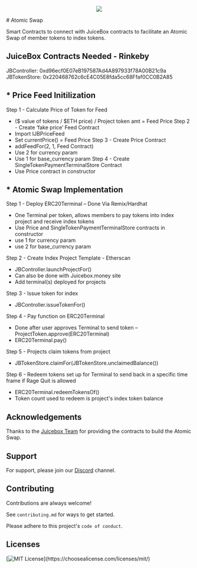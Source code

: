 <p align="center">
 <img src="https://elinkling.net/wp-content/uploads/2022/06/What-Is-Atomic-Swap.webp">
</p>
# Atomic Swap

Smart Contracts to connect with JuiceBox contracts to facilitate an Atomic Swap of member tokens to index tokens.
## JuiceBox Contracts Needed - Rinkeby
JBController: 0xd96ecf0E07eB197587Ad4A897933f78A00B21c9a
JBTokenStore: 0x220468762c6cE4C05E8fda5cc68Ffaf0CC0B2A85

## * Price Feed Initilization

Step 1 - Calculate Price of Token for Feed
- ($ value of tokens / $ETH price)  /  Project token amt  = Feed Price
Step 2 - Create ‘fake price’ Feed Contract
- Import IJBPriceFeed
- Set currentPrice() = Feed Price
Step 3 - Create Price Contract
- addFeedFor(2, 1, Feed Contract)
- Use 2 for currency param
- Use 1 for base_currency param
Step 4 - Create SingleTokenPaymentTerminalStore Contract
- Use Price contract in constructor

## * Atomic Swap Implementation

Step 1 - Deploy ERC20Terminal – Done Via Remix/Hardhat
- One Terminal per token, allows members to pay tokens into index project and receive index tokens
- Use Price and SingleTokenPaymentTerminalStore contracts in constructor
- use 1 for currency param
- use 2 for base_currency param


Step 2 - Create Index Project Template - Etherscan
- JBController.launchProjectFor()
- Can also be done with Juicebox.money site
- Add terminal(s) deployed for projects 

Step 3 - Issue token for index
- JBController.issueTokenFor()

Step 4 - Pay function on ERC20Terminal
- Done after user approves Terminal to send token – ProjectToken.approve(ERC20Terminal)
- ERC20Terminal.pay()

Step 5 -  Projects claim tokens from project
- JBTokenStore.claimFor(JBTokenStore.unclaimedBalance())

Step 6 - Redeem tokens set up for Terminal to send back in a specific time frame if Rage Quit is allowed
- ERC20Terminal.redeemTokensOf()
- Token count used to redeem is project's index token balance






## Acknowledgements

Thanks to the [Juicebox Team](https://github.com/jbx-protocol) for providing the contracts to build the Atomic Swap.


## Support

For support, please join our [Discord](https://discord.gg/qHntazBA) channel.


## Contributing

Contributions are always welcome!

See `contributing.md` for ways to get started.

Please adhere to this project's `code of conduct`.


## Licenses


[![MIT License](https://img.shields.io/apm/l/atomic-design-ui.svg?)](https://choosealicense.com/licenses/mit/)

